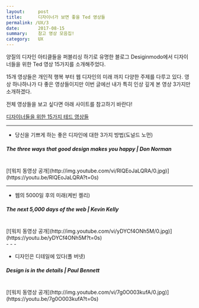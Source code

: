 ```yaml
---
layout:     post
title:      디자이너가 보면 좋을 Ted 영상들
permalink: /UX/3
date:       2017-08-15
summary:    참고 영상 모음집!
category: 	UX
---
```


양질의 디자인 아티클들을 퍼블리싱 하기로 유명한 블로그 Desiginmodo에서 디자이너들을 위한 Ted 영상 15가지를 소개해주었다.

15개 영상들은 개인적 행복 부터 웹 디자인의 미래 까지 다양한 주제를 다루고 있다. 
영상 하나하나가 다 좋은 영상들이지만 이번 글에선 내가 특히 인상 깊게 본 영상 3가지만 소개하겠다.

전체 영상들을 보고 싶다면 아래 사이트를 참고하기 바란다!

[디자이너들을 위한 15가지 테드 영상들](https://designmodo.com/ted-web-design/)

- - -

* 당신을 기쁘게 하는 좋은 디자인에 대한 3가지 방법(도널드 노먼)
##### The three ways that good design makes you happy | Don Norman

<br>
[![워치 동영상 공개](http://img.youtube.com/vi/RlQEoJaLQRA/0.jpg)](https://youtu.be/RlQEoJaLQRA?t=0s)

<br>

- - -

* 웹의 5000일 후의 미래(케빈 켈리)
##### The next 5,000 days of the web | Kevin Kelly

<br>
[![워치 동영상 공개](http://img.youtube.com/vi/yDYCf4ONh5M/0.jpg)](https://youtu.be/yDYCf4ONh5M?t=0s)

<br>
- - -

* 디자인은 디테일에 있다(폴 버넷)
##### Design is in the details | Paul Bennett

<br>
[![워치 동영상 공개](http://img.youtube.com/vi/7g0O003kufA/0.jpg)](https://youtu.be/7g0O003kufA?t=0s)

